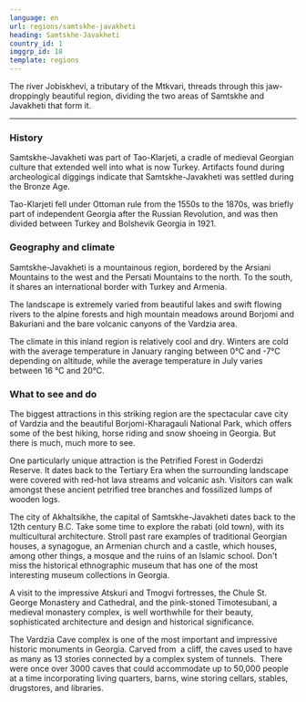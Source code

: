 ```yaml
---
language: en
url: regions/samtskhe-javakheti
heading: Samtskhe-Javakheti
country_id: 1
imggrp_id: 18
template: regions
---
```

<div class="row content-row"><!-- 1184 (1)-->

</div>

<div class="row content-row"><!-- 1185 (2)-->
<div class="col-xs-12"><!-- 1577 -->

The river Jobiskhevi, a tributary of the Mtkvari, threads through this jaw\-droppingly
beautiful region, dividing the two areas of Samtskhe and Javakheti that form it.

</div>

</div>

<div class="row content-row"><!-- 1186 (3)-->
<div class="col-xs-12"><!-- 1578 -->

* * *

</div>

</div>

<div class="row content-row"><!-- 1187 (4)-->
<div class="col-xs-12 col-sm-6 col-md-6"><!-- 1579 -->

### History


Samtskhe\-Javakheti was part of Tao\-Klarjeti, a cradle of medieval Georgian culture
that extended well into what is now Turkey. Artifacts found during archeological
diggings indicate that Samtskhe\-Javakheti was settled during the Bronze Age.

Tao\-Klarjeti fell under Ottoman rule from the 1550s to the 1870s, was briefly part
of independent Georgia after the Russian Revolution, and was then divided between
Turkey and Bolshevik Georgia in 1921.

### Geography and climate


Samtskhe\-Javakheti is a mountainous region, bordered by the Arsiani Mountains to
the west and the Persati Mountains to the north. To the south, it shares an international
border with Turkey and Armenia.

The landscape is extremely varied from beautiful lakes and swift flowing rivers to
the alpine forests and high mountain meadows around Borjomi and Bakuriani and the
bare volcanic canyons of the Vardzia area.

The climate in this inland region is relatively cool and dry. Winters are cold with
the average temperature in January ranging between 0°C and \-7°C depending on altitude,
while the average temperature in July varies between 16 °C and 20°C.

</div>

<div class="col-xs-12 col-sm-6 col-md-6"><!-- 1580 -->

### What to see and do


The biggest attractions in this striking region are the spectacular cave city of
Vardzia and the beautiful Borjomi\-Kharagauli National Park, which offers some of
the best hiking, horse riding and snow shoeing in Georgia. But there is much, much
more to see.

One particularly unique attraction is the Petrified Forest in Goderdzi Reserve. It
dates back to the Tertiary Era when the surrounding landscape were covered with
red\-hot lava streams and volcanic ash. Visitors can walk amongst these ancient
petrified tree branches and fossilized lumps of wooden logs.

The city of Akhaltsikhe, the capital of Samtskhe\-Javakheti dates back to the 12th
century B.C. Take some time to explore the rabati (old town), with its multicultural
architecture. Stroll past rare examples of traditional Georgian houses, a synagogue,
an Armenian church and a castle, which houses, among other things, a mosque and
the ruins of an Islamic school. Don't miss the historical ethnographic museum that
has one of the most interesting museum collections in Georgia.

A visit to the impressive Atskuri and Tmogvi fortresses, the Chule St. George Monastery
and Cathedral, and the pink\-stoned Timotesubani, a medieval monastery complex,
is well worthwhile for their beauty, sophisticated architecture and design and historical
significance.

The Vardzia Cave complex is one of the most important and impressive historic monuments
in Georgia. Carved from  a cliff, the caves used to have as many as 13 stories connected
by a complex system of tunnels.  There were once over 3000 caves that could accommodate
up to 50,000 people at a time incorporating living quarters, barns, wine storing
cellars, stables, drugstores, and libraries.

</div>

</div>
